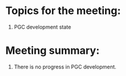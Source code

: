# Topics for the meeting:
1. PGC development state

# Meeting summary:
1. There is no progress in PGC development.


